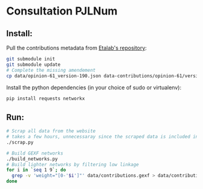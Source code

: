 # Consultation PJLNum

## Install:

Pull the contributions metadata from [Etalab's repository](https://git.framasoft.org/etalab/opinions-republique-numerique):

```bash
git submodule init
git submodule update
# Complete the missing amendement
cp data/opinion-61_version-190.json data-contributions/opinion-61/version-190.json
```

Install the python dependencies (in your choice of sudo or virtualenv):

```bash
pip install requests networkx
```

## Run:

```bash
# Scrap all data from the website
# takes a few hours, unnecessaray since the scraped data is included in the data directory
./scrap.py

# Build GEXF networks
./build_networks.py
# Build lighter networks by filtering low linkage
for i in `seq 1 9`; do
  grep -v 'weight="[0-'$i']"' data/contributions.gexf > data/contributions-w$(($i+1))+.gexf
done

```

